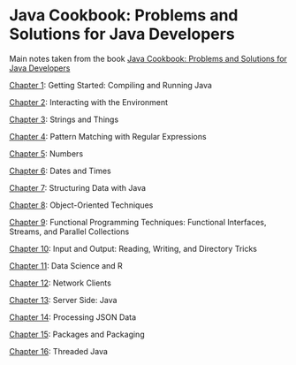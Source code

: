 # Java Cookbook: Problems and Solutions for Java Developers

Main notes taken from the book [Java Cookbook: Problems and Solutions for Java Developers](https://www.amazon.com/dp/1492072583/ref=cm_sw_em_r_mt_dp_U_jmNQEbNPF7M29)

[Chapter 1](./Chapter01): Getting Started: Compiling and Running Java

[Chapter 2](./Chapter02): Interacting with the Environment

[Chapter 3](./Chapter03): Strings and Things

[Chapter 4](./Chapter04): Pattern Matching with Regular Expressions

[Chapter 5](./Chapter05): Numbers

[Chapter 6](./Chapter06): Dates and Times

[Chapter 7](./Chapter07): Structuring Data with Java

[Chapter 8](./Chapter08): Object-Oriented Techniques

[Chapter 9](./Chapter09): Functional Programming Techniques: Functional Interfaces, Streams, and Parallel Collections

[Chapter 10](./Chapter10): Input and Output: Reading, Writing, and Directory Tricks

[Chapter 11](./Chapter11): Data Science and R

[Chapter 12](./Chapter12): Network Clients

[Chapter 13](./Chapter13): Server Side: Java

[Chapter 14](./Chapter14): Processing JSON Data

[Chapter 15](./Chapter15): Packages and Packaging

[Chapter 16](./Chapter16): Threaded Java
